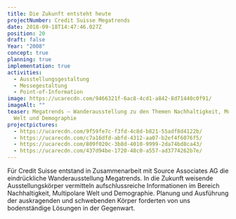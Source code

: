 ```yaml
---
title: Die Zukunft entsteht heute
projectNumber: Credit Suisse Megatrends
date: 2018-09-18T14:47:46.027Z
position: 20
draft: false
Year: "2008"
concept: true
planning: true
implementation: true
activities:
  - Ausstellungsgestaltung
  - Messegestaltung
  - Point-of-Information
image: https://ucarecdn.com/9466321f-6ac8-4cd1-a842-8d71440c0f91/
imageAlt: ""
teaser: Megatrends – Wanderausstellung zu den Themen Nachhaltigkeit, Multipolare
  Welt und Demographie
projectpictures:
  - https://ucarecdn.com/9f59fe7c-f3fd-4c8d-b821-55adf8d4122b/
  - https://ucarecdn.com/c7a16dfd-abfd-4312-aa07-b2ef4f6076f5/
  - https://ucarecdn.com/809f020c-3b8d-4010-9999-2da74bd8ca43/
  - https://ucarecdn.com/437d94be-1720-48c0-a557-ad3774262b7e/
---
```

Für Credit Suisse entstand in Zusammenarbeit mit Source Associates AG die eindrückliche Wanderausstellung Megatrends. In die Zukunft weisende Ausstellungskörper vermitteln aufschlussreiche Informationen im Bereich Nachhaltigkeit, Multipolare Welt und Demographie. Planung und Ausführung der auskragenden und schwebenden Körper forderten von uns bodenständige Lösungen in der Gegenwart.

